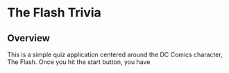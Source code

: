 # The Flash Trivia

## Overview
This is a simple quiz application centered around the DC Comics character, The Flash. Once you hit the start button, you have 